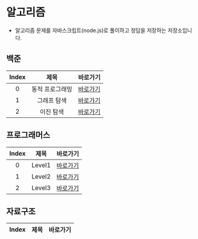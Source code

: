 # 알고리즘

- 알고리즘 문제를 자바스크립트(node.js)로 풀이하고 정답을 저장하는 저장소입니다.

## 백준

| Index |      제목       |                                        바로가기                                        |
| :---: | :-------------: | :------------------------------------------------------------------------------------: |
|   0   | 동적 프로그래밍 | [바로가기](https://github.com/navyjeongs/algorithm/tree/master/BOJ/DynamicProgramming) |
|   1   |   그래프 탐색   |   [바로가기](https://github.com/navyjeongs/algorithm/tree/master/BOJ/GraphTraversal)   |
|   2   |    이진 탐색    |    [바로가기](https://github.com/navyjeongs/algorithm/tree/master/BOJ/BinarySearch)    |

## 프로그래머스

| Index |  제목  |                                      바로가기                                      |
| :---: | :----: | :--------------------------------------------------------------------------------: |
|   0   | Level1 | [바로가기](https://github.com/navyjeongs/algorithm/tree/master/Programmers/Level1) |
|   1   | Level2 | [바로가기](https://github.com/navyjeongs/algorithm/tree/master/Programmers/Level2) |
|   2   | Level3 | [바로가기](https://github.com/navyjeongs/algorithm/tree/master/Programmers/Level3) |

## 자료구조

| Index | 제목 | 바로가기 |
| :---: | :--: | :------: |
